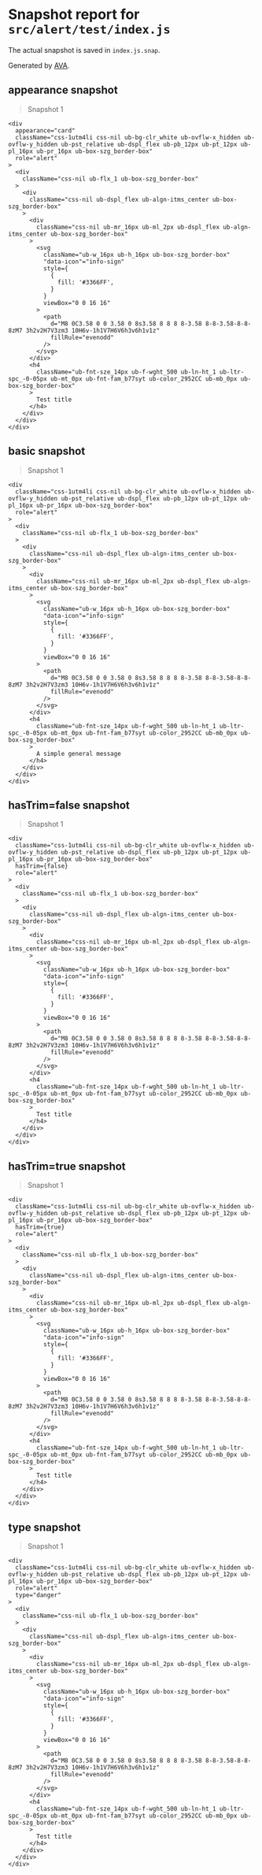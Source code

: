 # Snapshot report for `src/alert/test/index.js`

The actual snapshot is saved in `index.js.snap`.

Generated by [AVA](https://ava.li).

## appearance snapshot

> Snapshot 1

    <div
      appearance="card"
      className="css-1utm4li css-nil ub-bg-clr_white ub-ovflw-x_hidden ub-ovflw-y_hidden ub-pst_relative ub-dspl_flex ub-pb_12px ub-pt_12px ub-pl_16px ub-pr_16px ub-box-szg_border-box"
      role="alert"
    >
      <div
        className="css-nil ub-flx_1 ub-box-szg_border-box"
      >
        <div
          className="css-nil ub-dspl_flex ub-algn-itms_center ub-box-szg_border-box"
        >
          <div
            className="css-nil ub-mr_16px ub-ml_2px ub-dspl_flex ub-algn-itms_center ub-box-szg_border-box"
          >
            <svg
              className="ub-w_16px ub-h_16px ub-box-szg_border-box"
              "data-icon"="info-sign"
              style={
                {
                  fill: '#3366FF',
                }
              }
              viewBox="0 0 16 16"
            >
              <path
                d="M8 0C3.58 0 0 3.58 0 8s3.58 8 8 8 8-3.58 8-8-3.58-8-8-8zM7 3h2v2H7V3zm3 10H6v-1h1V7H6V6h3v6h1v1z"
                fillRule="evenodd"
              />
            </svg>
          </div>
          <h4
            className="ub-fnt-sze_14px ub-f-wght_500 ub-ln-ht_1 ub-ltr-spc_-0-05px ub-mt_0px ub-fnt-fam_b77syt ub-color_2952CC ub-mb_0px ub-box-szg_border-box"
          >
            Test title
          </h4>
        </div>
      </div>
    </div>

## basic snapshot

> Snapshot 1

    <div
      className="css-1utm4li css-nil ub-bg-clr_white ub-ovflw-x_hidden ub-ovflw-y_hidden ub-pst_relative ub-dspl_flex ub-pb_12px ub-pt_12px ub-pl_16px ub-pr_16px ub-box-szg_border-box"
      role="alert"
    >
      <div
        className="css-nil ub-flx_1 ub-box-szg_border-box"
      >
        <div
          className="css-nil ub-dspl_flex ub-algn-itms_center ub-box-szg_border-box"
        >
          <div
            className="css-nil ub-mr_16px ub-ml_2px ub-dspl_flex ub-algn-itms_center ub-box-szg_border-box"
          >
            <svg
              className="ub-w_16px ub-h_16px ub-box-szg_border-box"
              "data-icon"="info-sign"
              style={
                {
                  fill: '#3366FF',
                }
              }
              viewBox="0 0 16 16"
            >
              <path
                d="M8 0C3.58 0 0 3.58 0 8s3.58 8 8 8 8-3.58 8-8-3.58-8-8-8zM7 3h2v2H7V3zm3 10H6v-1h1V7H6V6h3v6h1v1z"
                fillRule="evenodd"
              />
            </svg>
          </div>
          <h4
            className="ub-fnt-sze_14px ub-f-wght_500 ub-ln-ht_1 ub-ltr-spc_-0-05px ub-mt_0px ub-fnt-fam_b77syt ub-color_2952CC ub-mb_0px ub-box-szg_border-box"
          >
            A simple general message
          </h4>
        </div>
      </div>
    </div>

## hasTrim=false snapshot

> Snapshot 1

    <div
      className="css-1utm4li css-nil ub-bg-clr_white ub-ovflw-x_hidden ub-ovflw-y_hidden ub-pst_relative ub-dspl_flex ub-pb_12px ub-pt_12px ub-pl_16px ub-pr_16px ub-box-szg_border-box"
      hasTrim={false}
      role="alert"
    >
      <div
        className="css-nil ub-flx_1 ub-box-szg_border-box"
      >
        <div
          className="css-nil ub-dspl_flex ub-algn-itms_center ub-box-szg_border-box"
        >
          <div
            className="css-nil ub-mr_16px ub-ml_2px ub-dspl_flex ub-algn-itms_center ub-box-szg_border-box"
          >
            <svg
              className="ub-w_16px ub-h_16px ub-box-szg_border-box"
              "data-icon"="info-sign"
              style={
                {
                  fill: '#3366FF',
                }
              }
              viewBox="0 0 16 16"
            >
              <path
                d="M8 0C3.58 0 0 3.58 0 8s3.58 8 8 8 8-3.58 8-8-3.58-8-8-8zM7 3h2v2H7V3zm3 10H6v-1h1V7H6V6h3v6h1v1z"
                fillRule="evenodd"
              />
            </svg>
          </div>
          <h4
            className="ub-fnt-sze_14px ub-f-wght_500 ub-ln-ht_1 ub-ltr-spc_-0-05px ub-mt_0px ub-fnt-fam_b77syt ub-color_2952CC ub-mb_0px ub-box-szg_border-box"
          >
            Test title
          </h4>
        </div>
      </div>
    </div>

## hasTrim=true snapshot

> Snapshot 1

    <div
      className="css-1utm4li css-nil ub-bg-clr_white ub-ovflw-x_hidden ub-ovflw-y_hidden ub-pst_relative ub-dspl_flex ub-pb_12px ub-pt_12px ub-pl_16px ub-pr_16px ub-box-szg_border-box"
      hasTrim={true}
      role="alert"
    >
      <div
        className="css-nil ub-flx_1 ub-box-szg_border-box"
      >
        <div
          className="css-nil ub-dspl_flex ub-algn-itms_center ub-box-szg_border-box"
        >
          <div
            className="css-nil ub-mr_16px ub-ml_2px ub-dspl_flex ub-algn-itms_center ub-box-szg_border-box"
          >
            <svg
              className="ub-w_16px ub-h_16px ub-box-szg_border-box"
              "data-icon"="info-sign"
              style={
                {
                  fill: '#3366FF',
                }
              }
              viewBox="0 0 16 16"
            >
              <path
                d="M8 0C3.58 0 0 3.58 0 8s3.58 8 8 8 8-3.58 8-8-3.58-8-8-8zM7 3h2v2H7V3zm3 10H6v-1h1V7H6V6h3v6h1v1z"
                fillRule="evenodd"
              />
            </svg>
          </div>
          <h4
            className="ub-fnt-sze_14px ub-f-wght_500 ub-ln-ht_1 ub-ltr-spc_-0-05px ub-mt_0px ub-fnt-fam_b77syt ub-color_2952CC ub-mb_0px ub-box-szg_border-box"
          >
            Test title
          </h4>
        </div>
      </div>
    </div>

## type snapshot

> Snapshot 1

    <div
      className="css-1utm4li css-nil ub-bg-clr_white ub-ovflw-x_hidden ub-ovflw-y_hidden ub-pst_relative ub-dspl_flex ub-pb_12px ub-pt_12px ub-pl_16px ub-pr_16px ub-box-szg_border-box"
      role="alert"
      type="danger"
    >
      <div
        className="css-nil ub-flx_1 ub-box-szg_border-box"
      >
        <div
          className="css-nil ub-dspl_flex ub-algn-itms_center ub-box-szg_border-box"
        >
          <div
            className="css-nil ub-mr_16px ub-ml_2px ub-dspl_flex ub-algn-itms_center ub-box-szg_border-box"
          >
            <svg
              className="ub-w_16px ub-h_16px ub-box-szg_border-box"
              "data-icon"="info-sign"
              style={
                {
                  fill: '#3366FF',
                }
              }
              viewBox="0 0 16 16"
            >
              <path
                d="M8 0C3.58 0 0 3.58 0 8s3.58 8 8 8 8-3.58 8-8-3.58-8-8-8zM7 3h2v2H7V3zm3 10H6v-1h1V7H6V6h3v6h1v1z"
                fillRule="evenodd"
              />
            </svg>
          </div>
          <h4
            className="ub-fnt-sze_14px ub-f-wght_500 ub-ln-ht_1 ub-ltr-spc_-0-05px ub-mt_0px ub-fnt-fam_b77syt ub-color_2952CC ub-mb_0px ub-box-szg_border-box"
          >
            Test title
          </h4>
        </div>
      </div>
    </div>
